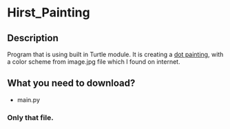 # Hirst_Painting
## Description
Program that is using built in Turtle module. It is creating a [dot painting](https://www.artsy.net/artist-series/damien-hirst-spots), with a color scheme from image.jpg file which I found on internet.
## What you need to download?
- main.py 
### Only that file.